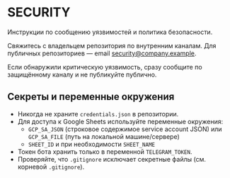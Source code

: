 # SECURITY

Инструкции по сообщению уязвимостей и политика безопасности.

Свяжитесь с владельцем репозитория по внутренним каналам. Для публичных репозиториев — email security@company.example.

Если обнаружили критическую уязвимость, сразу сообщите по защищённому каналу и не публикуйте публично.

## Секреты и переменные окружения

- Никогда не храните `credentials.json` в репозитории.
- Для доступа к Google Sheets используйте переменные окружения:
  - `GCP_SA_JSON` (строковое содержимое service account JSON) или `GCP_SA_FILE` (путь на локальной машине/сервере)
  - `SHEET_ID` и при необходимости `SHEET_NAME`
- Токен бота хранить только в переменной `TELEGRAM_TOKEN`.
- Проверяйте, что `.gitignore` исключает секретные файлы (см. корневой `.gitignore`).
